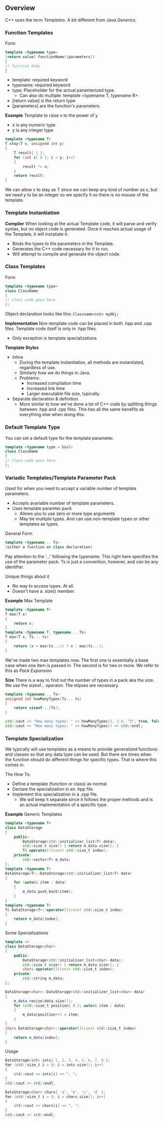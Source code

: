 ## Overview
C++ uses the term *Templates*. A bit different from Java *Generics*.

### Function Templates
Form
```c++
template <typename type>
[return value] functionName([parameters])
{
// function body
}
```
- template: required keyword
- typename: required keyword
- type: Placeholder for the actual paramterized type.
    - Can also do multiple: template <typename T, typename R>
- [return value] is the return type
- [parameters] are the function's parameters.

**Example**
Template to raise x to the power of y
- x is any numeric type
- y is any integer type

```c++
template <typename T>
T xtoy(T x, unsigned int y)
{
    T result{ 1 };
    for (int i{ 0 }; i < y; i++)
    {
        result *= x;
    }
    return result;
}
```
We can allow x to stay as T since we can keep any kind of number as x, but we need 
y to be an integer so we specify it so there is no misuse of the template.

### Template Instantiation
**Compiler**
When looking at the actual Template code, it will parse and verify syntax, but no object code is generated.
Once it reaches actual usage of the Template, it will instatiate it:    
- Binds the types to the parameters in the Template.
- Generates the C++ code necessary for it to run.
- Will attempt to compile and generate the object code.

### Class Templates
Form
```c++
template <typename type>
class ClassName
{
// class code goes here
};
```
Object declaration looks like this: `Classname<int> myObj;`

**Implementation**
Non-template code can be placed in both .hpp and .cpp files.
Template code itself is only in .hpp files.
- Only exception is template specializations

**Template Styles**
- Inline
    - During the template instantiation, all methods are instantiated, regardless of use.
    - Similarly how we do things in Java.
    - Problems:
        - Increased compilation time
        - Increased link time
        - Larger executable file size, typically.
- Separate declaration & definition
    - More similar to how we've done a lot of C++ code by splitting things between .hpp and .cpp files. This has all the same benefits as everything else when doing this.

### Default Template Type
You can set a default type for the template parameter.

```c++
template <typename type = bool>
class ClassName
{
// class code goes here
};
```

### Variadic Templates/Template Parameter Pack
Used for when you need to accept a variable number of template parameters.
- Accepts avariable number of template parameters.
- Uses template paramter pack
    - Allows you to use zero or more type arguments
    - May be mulitple types. And can use non-template types or other templates as types.

General Form
```c++
template <typename... Ts>
[either a function or class declaration]
```

Pay attention to the '...' following the typename. This right here specifies the use of the parameter pack. Ts is just a convention, however, and can be any identifier.

Unique things about it
- No way to access types. At all.
- Doesn't have a .size() member.

**Example**
Max Template
```c++
template <typename T>
T max(T x)
{
    return x;
}
template <typename T, typename... Ts>
T max(T x, Ts... ts)
{
    return (x > max(ts...)) ? x : max(ts...);
}
```
We've made two max templates now. The first one is essentially a base case when one item is passed in. The second is for two or more. We refer to this as *Pack Expansion*

**Size**
There is a way to find out the number of types in a pack aka the size. We use the sizeof... operator. The elipses are necessary.

```c++
template <typename... Ts>
unsigned int howManyTypes(Ts... ts)
{
    return sizeof...(Ts);
}

std::cout << "How many types: " << howManyTypes(1, 2.0, "3", true, false) << std::endl;
std::cout << "How many types: " << howManyTypes() << std::endl;
```

### Template Specialization
We typically will use templates as a means to provide generalized functions and classes so that any data type can be used. But there are times when the function should do different things for specific types. That is where this comes in. 

The How To:
- Define a template (function or class) as normal
- Declare the specialization in an .hpp file.
- Implement this specialization in a .cpp file.
    - We will keep it separate since it follows the proper methods and is an actual implementation of a specific type.

**Example**
Generic Templates
```c++
template <typename T>
class DataStorage
{
    public:
        DataStorage(std::initializer_list<T> data);
        std::size_t size() { return m_data.size(); }
        T& operator[](const std::size_t index);
    private:
        std::vector<T> m_data;
};
template <typename T>
DataStorage<T>::DataStorage(std::initializer_list<T> data)
{
    for (auto&& item : data)
    {
        m_data.push_back(item);
    }
}
template <typename T>
T& DataStorage<T>::operator[](const std::size_t index)
{
    return m_data[index];
}
```
Some Specializations
```c++
template <>
class DataStorage<char>
{
    public:
        DataStorage(std::initializer_list<char> data);
        std::size_t size() { return m_data.size(); }
        char& operator[](const std::size_t index);
    private:
        std::string m_data;
};

DataStorage<char>::DataStorage(std::initializer_list<char> data)
{
    m_data.resize(data.size());
    for (std::size_t position{ 0 }; auto&& item : data)
    {
        m_data[position++] = item;
    }
}
char& DataStorage<char>::operator[](const std::size_t index)
{
    return m_data[index];
}
```
Usage
```c++
DataStorage<int> ints{ 1, 2, 3, 4, 5, 6, 7, 8 };
for (std::size_t i = 0; i < ints.size(); i++)
{
    std::cout << ints[i] << ", ";
}
std::cout << std::endl;

DataStorage<char> chars{ 'a', 'b', 'c', 'd' };
for (std::size_t i = 0; i < chars.size(); i++)
{
    std::cout << chars[i] << ", ";
}
std::cout << std::endl;
```
